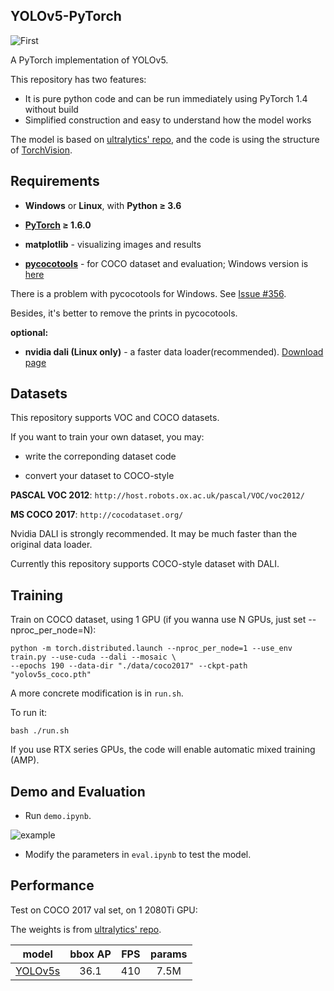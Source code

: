 ## YOLOv5-PyTorch

![First](https://github.com/Okery/YOLOv5-PyTorch/blob/master/images/r002.jpg)

A PyTorch implementation of YOLOv5.

This repository has two features:
- It is pure python code and can be run immediately using PyTorch 1.4 without build
- Simplified construction and easy to understand how the model works

The model is based on [ultralytics' repo](https://github.com/ultralytics/yolov5),
and the code is using the structure of [TorchVision](https://github.com/pytorch/vision).

## Requirements

- **Windows** or **Linux**, with **Python ≥ 3.6**

- **[PyTorch](https://pytorch.org/) ≥ 1.6.0**

- **matplotlib** - visualizing images and results

- **[pycocotools](https://github.com/cocodataset/cocoapi)** - for COCO dataset and evaluation; Windows version is [here](https://github.com/philferriere/cocoapi)

There is a problem with pycocotools for Windows. See [Issue #356](https://github.com/cocodataset/cocoapi/issues/356).

Besides, it's better to remove the prints in pycocotools.

**optional:**

- **nvidia dali (Linux only)** - a faster data loader(recommended). [Download page](https://developer.download.nvidia.cn/compute/redist/nvidia-dali-cuda100/)

## Datasets

This repository supports VOC and COCO datasets.

If you want to train your own dataset, you may:

- write the correponding dataset code

- convert your dataset to COCO-style

**PASCAL VOC 2012**: ```http://host.robots.ox.ac.uk/pascal/VOC/voc2012/```

**MS COCO 2017**: ```http://cocodataset.org/```

Nvidia DALI is strongly recommended. It may be much faster than the original data loader.

Currently this repository supports COCO-style dataset with DALI.

## Training

Train on COCO dataset, using 1 GPU (if you wanna use N GPUs, just set --nproc_per_node=N):
```
python -m torch.distributed.launch --nproc_per_node=1 --use_env train.py --use-cuda --dali --mosaic \
--epochs 190 --data-dir "./data/coco2017" --ckpt-path "yolov5s_coco.pth"
```
A more concrete modification is in ```run.sh```.

To run it:
```
bash ./run.sh
```
If you use RTX series GPUs, the code will enable automatic mixed training (AMP).

## Demo and Evaluation

- Run ```demo.ipynb```.

![example](https://github.com/Okery/YOLOv5-PyTorch/blob/master/images/r000.jpg)

- Modify the parameters in ```eval.ipynb``` to test the model.

## Performance

Test on COCO 2017 val set, on 1 2080Ti GPU:

The weights is from [ultralytics' repo](https://github.com/ultralytics/yolov5).

| model | bbox AP | FPS | params |
| :----: |:---: | :--: | :--: |
| [YOLOv5s](https://github.com/Okery/YOLOv5-PyTorch/releases/download/v0.3/yolov5s_official_2cf45318.pth) | 36.1 | 410 | 7.5M |
